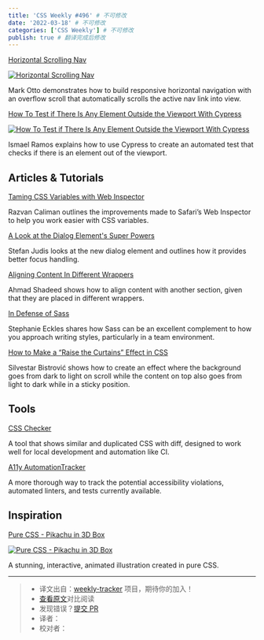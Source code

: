 ```yaml
---
title: 'CSS Weekly #496' # 不可修改
date: '2022-03-18' # 不可修改
categories: ['CSS Weekly'] # 不可修改
publish: true # 翻译完成后修改
---
```


[Horizontal Scrolling Nav](https://markdotto.com/2022/03/10/horizontal-scrolling-nav/?utm_source=CSS-Weekly&utm_campaign=Issue-496&utm_medium=web)

[![Horizontal Scrolling Nav](https://css-weekly.com/wp-content/uploads/2022/03/horizontal-scrolling-nav1.png)](https://markdotto.com/2022/03/10/horizontal-scrolling-nav/?utm_source=CSS-Weekly&utm_campaign=Issue-496&utm_medium=web)

<!--以上是预览信息，图片一张或限制百字左右，前者优先，全文请使用二级及以下标题-->
<!-- more -->

Mark Otto demonstrates how to build responsive horizontal navigation with an overflow scroll that automatically scrolls the active nav link into view.

[How To Test if There Is Any Element Outside the Viewport With Cypress](https://www.ismaelramos.dev/how-to-test-if-there-is-any-element-outside-the-viewport-with-cypress/?utm_source=CSS-Weekly&utm_campaign=Issue-496&utm_medium=web)

[![How To Test if There Is Any Element Outside the Viewport With Cypress](https://css-weekly.com/wp-content/uploads/2022/03/how-to-test-if-there-is-any-element-outside-the-viewport-with-cypress.jpg)](https://www.ismaelramos.dev/how-to-test-if-there-is-any-element-outside-the-viewport-with-cypress/?utm_source=CSS-Weekly&utm_campaign=Issue-496&utm_medium=web)

Ismael Ramos explains how to use Cypress to create an automated test that checks if there is an element out of the viewport.

## Articles & Tutorials

[Taming CSS Variables with Web Inspector](https://webkit.org/blog/12303/css-variables-web-inspector/?utm_source=CSS-Weekly&utm_campaign=Issue-496&utm_medium=web)

Razvan Caliman outlines the improvements made to Safari’s Web Inspector to help you work easier with CSS variables.

[A Look at the Dialog Element's Super Powers](https://www.stefanjudis.com/blog/a-look-at-the-dialog-elements-super-powers/?utm_source=CSS-Weekly&utm_campaign=Issue-496&utm_medium=web)

Stefan Judis looks at the new dialog element and outlines how it provides better focus handling.

[Aligning Content In Different Wrappers](https://ishadeed.com/article/aligning-content-different-wrappers/?utm_source=CSS-Weekly&utm_campaign=Issue-496&utm_medium=web)

Ahmad Shadeed shows how to align content with another section, given that they are placed in different wrappers.

[In Defense of Sass](https://thinkdobecreate.com/articles/in-defense-of-sass/?utm_source=CSS-Weekly&utm_campaign=Issue-496&utm_medium=web)

Stephanie Eckles shares how Sass can be an excellent complement to how you approach writing styles, particularly in a team environment.

[How to Make a “Raise the Curtains” Effect in CSS](https://css-tricks.com/css-raise-the-curtains-effect/?utm_source=CSS-Weekly&utm_campaign=Issue-496&utm_medium=web)

Silvestar Bistrović shows how to create an effect where the background goes from dark to light on scroll while the content on top also goes from light to dark while in a sticky position.

## Tools

[CSS Checker](https://github.com/ruilisi/css-checker?utm_source=CSS-Weekly&utm_campaign=Issue-496&utm_medium=web)

A tool that shows similar and duplicated CSS with diff, designed to work well for local development and automation like CI.

[A11y AutomationTracker](https://a11y-automation.dev/?utm_source=CSS-Weekly&utm_campaign=Issue-496&utm_medium=web)

A more thorough way to track the potential accessibility violations, automated linters, and tests currently available.

## Inspiration

[Pure CSS - Pikachu in 3D Box](https://codepen.io/maxi83c/pen/JjOZdWX?utm_source=CSS-Weekly&utm_campaign=Issue-496&utm_medium=web)

[![Pure CSS - Pikachu in 3D Box](https://css-weekly.com/wp-content/uploads/2022/03/pure-css-pikachu-in-3d-box.png)](https://codepen.io/maxi83c/pen/JjOZdWX?utm_source=CSS-Weekly&utm_campaign=Issue-496&utm_medium=web)

A stunning, interactive, animated illustration created in pure CSS.

---
> * 译文出自：[weekly-tracker](https://github.com/FEDarling/weekly-tracker) 项目，期待你的加入！
> * [查看原文](https://css-weekly.com/issue-496/)对比阅读
> * 发现错误？[提交 PR](https://github.com/FEDarling/weekly-tracker/blob/main/weeklys/css_weekly/496)
> * 译者：
> * 校对者：
